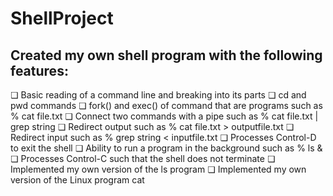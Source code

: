 # ShellProject
## Created my own shell program with the following features:
❏ Basic reading of a command line and breaking into its parts
❏ cd and pwd commands
❏ fork() and exec() of command that are programs such as % cat file.txt
❏ Connect two commands with a pipe such as % cat file.txt | grep string
❏ Redirect output such as % cat file.txt > outputfile.txt
❏ Redirect input such as % grep string < inputfile.txt
❏ Processes Control-D to exit the shell
❏ Ability to run a program in the background such as % ls &
❏ Processes Control-C such that the shell does not terminate
❏ Implemented my own version of the ls program
❏ Implemented my own version of the Linux program cat
